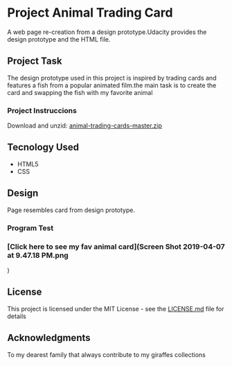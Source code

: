 # Project Animal Trading Card

A web page re-creation from a design prototype.Udacity provides the design prototype and the HTML file.

## Project Task
 
The design prototype used in this project is inspired by trading cards and features a fish from a popular animated film.the main task is to create the card and swapping the fish with my favorite animal 

### Project Instruccions

Download and unzid: [animal-trading-cards-master.zip](https://github.com/udacity/animal-trading-cards/archive/master.zip
)
## Tecnology Used
  + HTML5
  + CSS


## Design

Page resembles card from design prototype.

### Program Test

### [Click here to see my fav animal card](Screen Shot 2019-04-07 at 9.47.18 PM.png
)
## License

This project is licensed under the MIT License - see the [LICENSE.md](LICENSE.md) file for details

## Acknowledgments

To my dearest family that always contribute to my giraffes collections



